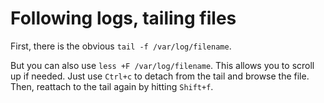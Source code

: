 # Following logs, tailing files

First, there is the obvious `tail -f /var/log/filename`.

But you can also use `less +F /var/log/filename`. This allows you to scroll up if needed.
Just use `Ctrl+c` to detach from the tail and browse the file. Then, reattach to the tail again by hitting `Shift+f`.